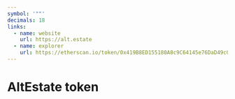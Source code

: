 ```yaml
---
symbol: '""'
decimals: 18
links:
  - name: website
    url: https://alt.estate
  - name: explorer
    url: https://etherscan.io/token/0x419B8ED155180A8c9C64145e76DaD49c0A4Efb97
---
```


# AltEstate token
